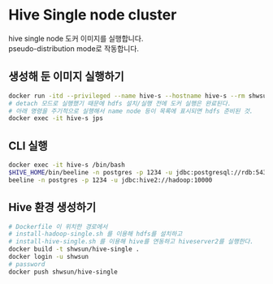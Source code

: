 # Hive Single node cluster  
hive single node 도커 이미지를 실행합니다.  
pseudo-distribution mode로 작동합니다.  

## 생성해 둔 이미지 실행하기  
```bash
docker run -itd --privileged --name hive-s --hostname hive-s --rm shwsun/hive-single
# detach 모드로 실행했기 때문에 hdfs 설치/실행 전에 도커 실행은 완료된다. 
# 아래 명령을 주기적으로 실행해서 name node 등이 목록에 표시되면 hdfs 준비된 것.
docker exec -it hive-s jps 
```
  
## CLI 실행  
```bash
docker exec -it hive-s /bin/bash
$HIVE_HOME/bin/beeline -n postgres -p 1234 -u jdbc:postgresql://rdb:5432/metastore_db
beeline -n postgres -p 1234 -u jdbc:hive2://hadoop:10000
```
  
## Hive 환경 생성하기  
```bash
# Dockerfile 이 위치한 경로에서  
# install-hadoop-single.sh 를 이용해 hdfs를 설치하고 
# install-hive-single.sh 를 이용해 hive를 연동하고 hiveserver2를 실행한다.  
docker build -t shwsun/hive-single .
docker login -u shwsun 
# password
docker push shwsun/hive-single
```


